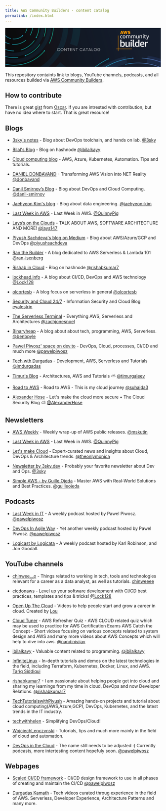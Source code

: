 ```yaml
---
title: AWS Community Builders - content catalog
permalink: /index.html
---
```


![cb-logo](./Logo.png)

This repository containts link to blogs,
YouTube channels, podcasts, and all
resources builded via
[AWS Community Builders](https://aws.amazon.com/developer/community/community-builders/).

## How to contribute

There is great [gist](https://gist.github.com/olcortesb/788310f20d5191da4880e17544b5db22)
from [Oscar](https://github.com/olcortesb). If you are intrested with contribution,
but have no idea where to start. That is great resource!

## Blogs

- [3sky's notes](https://blog.3sky.dev) -
Blog about DevOps toolchain, and hands on lab. [@3sky](https://github.com/3sky)

- [Bilal's Blog](https://ibilalkayy.hashnode.dev) -
Blog on hashnode [@ibilalkayy](https://github.com/ibilalkayy)

- [Cloud computing blog](https://lepczynski.it/en/) -
AWS, Azure, Kubernetes, Automation. Tips and tutorials.  

- [DANIEL DONBAVAND](https://danieldonbavand.com) -
Transforming AWS Vision into NET Reality [@donbavand](https://github.com/donbavand)

- [Danil Smirnov’s Blog](https://blog.smirnov.la/) -
Blog about DevOps and Cloud Computing.
[@danil-smirnov](https://github.com/danil-smirnov)

- [Jaehyeon Kim's blog](https://jaehyeon.me) -
Blog about data engineering. [@jaehyeon-kim](https://github.com/jaehyeon-kim)

- [Last Week in AWS](https://www.lastweekinaws.com/blog/) -
Last Week in AWS. [@QuinnyPig](https://github.com/QuinnyPig)

- [Lays’s on the Clouds](https://lays147.substack.com) -
TALK ABOUT AWS, SOFTWARE ARCHITECTURE AND MORE! [@lays147](https://github.com/lays147)

- [Piyush Sachdeva's blog on Medium](https://medium.com/@piyush.sachdeva055) -
Blog about AWS/Azure/GCP and DevOps [@piyushsachdeva](https://github.com/piyushsachdeva)

- [Ran the Builder](https://www.ranthebuilder.cloud) -
A blog dedicated to AWS Serverless & Lambda 101 [@ran-isenberg](https://github.com/ran-isenberg)

- [Rishab in Cloud](https://blog.rishabkumar.com) -
Blog on hashnode [@rishabkumar7](https://github.com/rishabkumar7)

- [lockhead.info](https://lockhead.info) -
A blog about CI/CD, DevOps and AWS technology [@Lock128](https://github.com/Lock128)

- [olcortesb](https://olcortesb.hashnode.dev/) -
A blog focus on serverless in general  [@olcortesb](https://github.com/olcortesb)

- [Security and Cloud 24/7](https://security-24-7.com) -
Information Security and Cloud Blog
[eyalestrin](https://github.com/eyalestrin)

- [The Serverless Terminal](https://www.theserverlessterminal.com/) -
Everything AWS, Serverless and Architectures [@zachjonesnoel](https://github.com/zachjonesnoel)

- [Binaryheap](https://binaryheap.com) -
A blog about about tech, programming, AWS, Serverless.
[@benbpyle](https://github.com/benbpyle)

- [Pawel Piwosz' space on dev.to](https://dev.to/pawelpiwosz) -
DevOps, Cloud, processes, CI/CD and much more [@pawelpiwosz](https://github.com/pawelpiwosz)

- [Tech wth Durgadas](https://tech.durgadas.in/) -
Development, AWS, Serverless and Tutorials [@imdurgadas](https://github.com/imdurgadas)

- [Timur's Blog](https://tgaleev.com/) -
Architectures, AWS and Tutorials ⛅ [@timurgaleev](https://github.com/timurgaleev)

- [Road to AWS](https://roadtoaws.com/) -
Road to AWS - This is my cloud journey
[@suhajda3](https://github.com/suhajda3)

- [Alexander Hose](https://alexanderhose.com/) -
Let's make the cloud more secure • The Cloud Security Blog ⛅ [@AlexanderHose](https://github.com/AlexanderHose)

## Newsletters

- [AWS Weekly](https://awsweekly.info) -
Weekly wrap-up of AWS public releases. [@mskutin](https://github.com/mskutin)

- [Last Week in AWS](https://www.lastweekinaws.com/newsletter) -
Last Week in AWS. [@QuinnyPig](https://github.com/QuinnyPig)

- [Let's make Cloud](https://letsmakecloud.beehiiv.com) -
Expert-curated news and insights about Cloud,
DevOps & Architecture trends. [@theonlymonica](https://github.com/theonlymonica)

- [Newsletter by 3sky.dev](https://newsletter.3sky.dev) -
Probably your favorite newsletter about Dev and Ops. [@3sky](https://github.com/3sky)

- [Simple AWS - by Guille Ojeda](https://www.simpleaws.dev) -
Master AWS with Real-World Solutions and Best Practices.
[@guilleojeda](https://github.com/guilleojeda)

## Podcasts

- [Last Week in IT](https://rss.com/podcasts/lastweekinit/) -
A weekly podcast hosted by Pawel Piwosz.
[@pawelpiwosz](https://github.com/pawelpiwosz)

- [DevOps In Agile Way](https://rss.com/podcasts/devopsinagileway/) -
Yet another weekly podcast hosted by Pawel Piwosz.
[@pawelpiwosz](https://github.com/pawelpiwosz)

- [Logicast by Logicata](https://logicastvideo.podbean.com) -
A weekly podcast hosted by Karl Robinson, and Jon Goodall.

## YouTube channels

- [chinwee__o](https://www.youtube.com/@chinwee__o) -
Things related to working in tech,
tools and technologies relevant for a
career as a data analyst, as well as tutorials.
[chinweeee](https://github.com/chinweeee)

- [cicdonaws](https://www.youtube.com/@cicdonaws/) -
Level up your software development with CI/CD
best practices, templates and tips & tricks! [@Lock128](https://github.com/Lock128)

- [Open Up The Cloud](https://www.youtube.com/c/OpenUpTheCloud) -
Videos to help people start and grow a career in cloud.
Created by [Lou](https://twitter.com/loujaybee)

- [Cloud Tuner](https://www.youtube.com/@cloudtuner) -
AWS Refresher Quiz - AWS CLOUD related quiz which
may be used to practice for AWS Certification Exams
AWS Catch the Concept - Short vidoes focusing
on various concepts related to system design and AWS
and many more videos about AWS Concepts which will
help to dive into aws. [@nandinivijay](https://github.com/nandinivijay)

- [ibilalkayy](https://www.youtube.com/@ibilalkayy) -
Valuable content related to programming. [@ibilalkayy](https://github.com/ibilalkayy)

- [InfiniteLinux](https://www.youtube.com/@InfiniteLinux) -
In-depth tutorials and demos on the latest
technologies in the field, including Terraform,
Kubernetes, Docker, Linux, and AWS.
[Tariq Siddiqui](https://www.linkedin.com/in/tariqsiddiqui/)

- [rishabkumar7](https://www.youtube.com/@rishabkumar7) -
I am passionate about helping people get
into cloud and sharing my learnings from my
time in cloud, DevOps and now Developer Relations.
[@rishabkumar7](https://github.com/rishabkumar7)

- [TechTutorialswithPiyush](https://www.youtube.com/@TechTutorialswithPiyush) -
Amazing hands-on projects and tutorial about cloud computing(AWS,Azure,GCP),
DevOps, Kubernetes, and the latest trends in the IT industry.

- [techwithhelen](https://www.youtube.com/@techwithhelen) - Simplifying DevOps/Cloud!

- [WojciechLepczynski](https://www.youtube.com/@WojciechLepczynski) -
Tutorials, tips and much more mainly in the
field of cloud and automation.

- [DevOps in the Cloud](https://www.youtube.com/@lastweekinit) -
The name still needs to be adjusted :) Currently podcasts,
more intertesting content hopefuly soon.
[@pawelpiwosz](https://github.com/pawelpiwosz)

## Webpages

- [Scaled CI/CD framework](https://www.cicd.run/) -
CI/CD design framework to use in all phases of creating and maintain the CI/CD
[@pawelpiwosz](https://github.com/pawelpiwosz)

- [Durgadas Kamath](https://www.youtube.com/@durgadaskamath) -
Tech videos curated throug experience in the field of AWS.
Serverless, Developer Experience, Architecture Patterns and many more.
